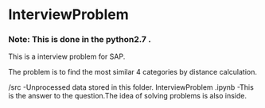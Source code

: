 # InterviewProblem


### Note: This is done in the python2.7 .

This is a interview problem for SAP.

The problem is to find the most similar 4 categories by distance calculation.

/src -Unprocessed data stored in this folder.
InterviewProblem .ipynb -This is the answer to the question.The idea of solving problems is also inside.